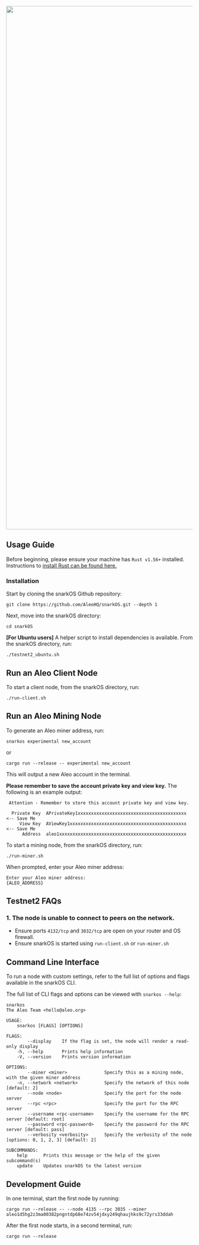 <p align="center">
    <img alt="snarkOS" width="1412" src="https://cdn.aleo.org/snarkos/banner.png">
</p>

## Usage Guide

Before beginning, please ensure your machine has `Rust v1.56+` installed. Instructions to [install Rust can be found here.](https://www.rust-lang.org/tools/install)

### Installation

Start by cloning the snarkOS Github repository:
```
git clone https://github.com/AleoHQ/snarkOS.git --depth 1
```

Next, move into the snarkOS directory:
```
cd snarkOS
```

**[For Ubuntu users]** A helper script to install dependencies is available. From the snarkOS directory, run:
```
./testnet2_ubuntu.sh
```

## Run an Aleo Client Node

To start a client node, from the snarkOS directory, run:
```
./run-client.sh
```

## Run an Aleo Mining Node

To generate an Aleo miner address, run:
```
snarkos experimental new_account
```
or
```
cargo run --release -- experimental new_account
```
This will output a new Aleo account in the terminal.

**Please remember to save the account private key and view key.** The following is an example output:
```
 Attention - Remember to store this account private key and view key.

  Private Key  APrivateKey1xxxxxxxxxxxxxxxxxxxxxxxxxxxxxxxxxxxxxxxxx  <-- Save Me
     View Key  AViewKey1xxxxxxxxxxxxxxxxxxxxxxxxxxxxxxxxxxxxxxxxxxxx  <-- Save Me
      Address  aleo1xxxxxxxxxxxxxxxxxxxxxxxxxxxxxxxxxxxxxxxxxxxxxxxx
```

To start a mining node, from the snarkOS directory, run:
```
./run-miner.sh
```
When prompted, enter your Aleo miner address:
```
Enter your Aleo miner address:
{ALEO_ADDRESS}
```

## Testnet2 FAQs

### 1. The node is unable to connect to peers on the network.

- Ensure ports `4132/tcp` and `3032/tcp` are open on your router and OS firewall.
- Ensure snarkOS is started using `run-client.sh` or `run-miner.sh`

## Command Line Interface

To run a node with custom settings, refer to the full list of options and flags available in the snarkOS CLI.

The full list of CLI flags and options can be viewed with `snarkos --help`:
```
snarkos
The Aleo Team <hello@aleo.org>

USAGE:
    snarkos [FLAGS] [OPTIONS]

FLAGS:
        --display    If the flag is set, the node will render a read-only display
    -h, --help       Prints help information
    -V, --version    Prints version information

OPTIONS:
        --miner <miner>              Specify this as a mining node, with the given miner address
    -n, --network <network>          Specify the network of this node [default: 2]
        --node <node>                Specify the port for the node server
        --rpc <rpc>                  Specify the port for the RPC server
        --username <rpc-username>    Specify the username for the RPC server [default: root]
        --password <rpc-password>    Specify the password for the RPC server [default: pass]
        --verbosity <verbosity>      Specify the verbosity of the node [options: 0, 1, 2, 3] [default: 2]

SUBCOMMANDS:
    help      Prints this message or the help of the given subcommand(s)
    update    Updates snarkOS to the latest version
```

## Development Guide

In one terminal, start the first node by running:
```
cargo run --release -- --node 4135 --rpc 3035 --miner aleo1d5hg2z3ma00382pngntdp68e74zv54jdxy249qhaujhks9c72yrs33ddah
```

After the first node starts, in a second terminal, run:
```
cargo run --release
```

